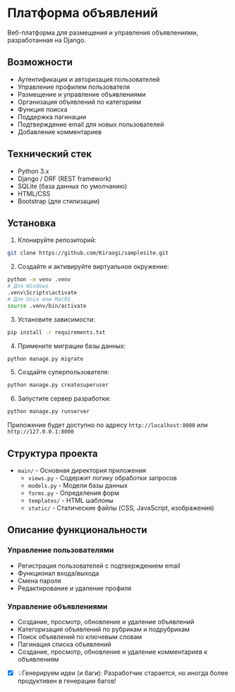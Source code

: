 # Платформа объявлений

Веб-платформа для размещения и управления объявлениями, разработанная на Django.

## Возможности

- Аутентификация и авторизация пользователей
- Управление профилем пользователя
- Размещение и управление объявлениями
- Организация объявлений по категориям
- Функция поиска
- Поддержка пагинации
- Подтверждение email для новых пользователей
- Добавление комментариев

## Технический стек

- Python 3.x
- Django / DRF (REST framework)
- SQLite (база данных по умолчанию)
- HTML/CSS
- Bootstrap (для стилизации)

## Установка

1. Клонируйте репозиторий:
```bash
git clone https://github.com/Kiraogi/samplesite.git
```

2. Создайте и активируйте виртуальное окружение:
```bash
python -m venv .venv
# Для Windows
.venv\Scripts\activate
# Для Unix или MacOS
source .venv/bin/activate
```

3. Установите зависимости:
```bash
pip install -r requirements.txt
```

4. Примените миграции базы данных:
```bash
python manage.py migrate
```

5. Создайте суперпользователя:
```bash
python manage.py createsuperuser
```

6. Запустите сервер разработки:
```bash
python manage.py runserver
```

Приложение будет доступно по адресу `http://localhost:8000` или `http://127.0.0.1:8000`

## Структура проекта

- `main/` - Основная директория приложения
  - `views.py` - Содержит логику обработки запросов
  - `models.py` - Модели базы данных
  - `forms.py` - Определения форм
  - `templates/` - HTML шаблоны
  - `static/` - Статические файлы (CSS, JavaScript, изображения)

## Описание функциональности

### Управление пользователями
- Регистрация пользователей с подтверждением email
- Функционал входа/выхода
- Смена пароля
- Редактирование и удаление профиля

### Управление объявлениями
- Создание, просмотр, обновление и удаление объявлений
- Категоризация объявлений по рубрикам и подрубрикам
- Поиск объявлений по ключевым словам
- Пагинация списка объявлений
- Создание, просмотр, обновление и удаление комментариев к объявлениям

- [x] 💡Генерируем идеи (и баги): Разработчик старается, но иногда более продуктивен в генерации багов!
